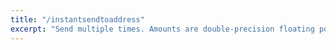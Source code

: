 ```yaml
---
title: "/instantsendtoaddress"
excerpt: "Send multiple times. Amounts are double-precision floating point numbers. Requires wallet passphrase to be set with walletpassphrase call."
---
```

